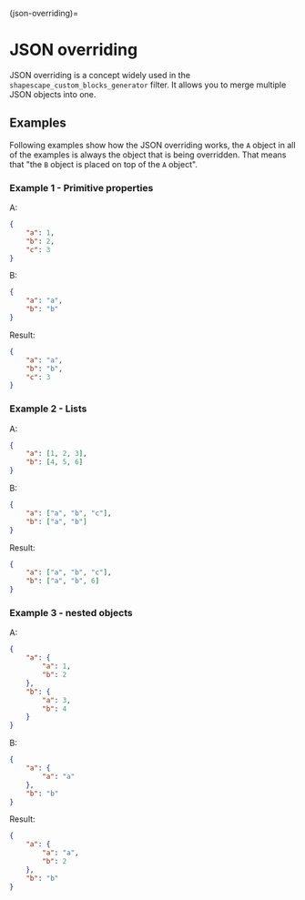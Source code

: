 (json-overriding)=
# JSON overriding

JSON overriding is a concept widely used in the `shapescape_custom_blocks_generator` filter. It allows you to merge multiple JSON objects into one.

## Examples

Following examples show how the JSON overriding works, the `A` object in all of the examples is always the object that is being overridden. That means that "the `B` object is placed on top of the `A` object".

### Example 1 - Primitive  properties

A:
```json
{
    "a": 1,
    "b": 2,
    "c": 3
}
```

B:
```json
{
    "a": "a",
    "b": "b"
}
```

Result:
```json
{
    "a": "a",
    "b": "b",
    "c": 3
}
```

### Example 2 - Lists

A:
```json
{
    "a": [1, 2, 3],
    "b": [4, 5, 6]
}
```

B:
```json
{
    "a": ["a", "b", "c"],
    "b": ["a", "b"]
}
```

Result:
```json
{
    "a": ["a", "b", "c"],
    "b": ["a", "b", 6]
}
```

### Example 3 - nested objects

A:
```json
{
    "a": {
        "a": 1,
        "b": 2
    },
    "b": {
        "a": 3,
        "b": 4
    }
}
```

B:
```json
{
    "a": {
        "a": "a"
    },
    "b": "b"
}
```

Result:
```json
{
    "a": {
        "a": "a",
        "b": 2
    },
    "b": "b"
}
```